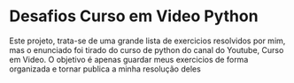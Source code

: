 # Desafios Curso em Video Python
 Este projeto, trata-se de uma grande lista de exercicios resolvidos por mim, mas o enunciado foi tirado do curso de python do canal do Youtube, Curso em Video. O objetivo é apenas guardar meus exercicios de forma organizada e tornar publica a minha resolução deles
